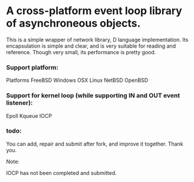 # A cross-platform event loop library of asynchroneous objects.

This is a simple wrapper of network library, D language implementation. Its encapsulation is simple and clear, and is very suitable for reading and reference. Though very small, its performance is pretty good.

### Support platform:

Platforms
FreeBSD
Windows
OSX
Linux
NetBSD
OpenBSD

### Support for kernel loop (while supporting IN and OUT event listener):

Epoll
Kqueue
IOCP

### todo:

You can add, repair and submit after fork, and improve it together. Thank you.

Note:

IOCP has not been completed and submitted.